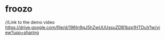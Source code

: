 # froozo

//Link to the demo video
https://drive.google.com/file/d/196In9qJ5hZwUUUssuZDB1bzp1HTDuV1w/view?usp=sharing
